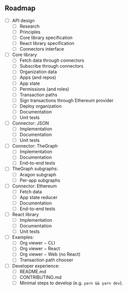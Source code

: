 ## Roadmap

- [ ] API design
  - [ ] Research
  - [ ] Principles
  - [ ] Core library specification
  - [ ] React library specification
  - [ ] Connectors interface
- [ ] Core library
  - [ ] Fetch data through connectors
  - [ ] Subscribe through connectors
  - [ ] Organization data
  - [ ] Apps (and repos)
  - [ ] App state
  - [ ] Permissions (and roles)
  - [ ] Transaction paths
  - [ ] Sign transactions through Ethereum provider
  - [ ] Deploy organization
  - [ ] Documentation
  - [ ] Unit tests
- [ ] Connector: JSON
  - [ ] Implementation
  - [ ] Documentation
  - [ ] Unit tests
- [ ] Connector: TheGraph
  - [ ] Implementation
  - [ ] Documentation
  - [ ] End-to-end tests
- [ ] TheGraph subgraphs:
  - [ ] Aragon subgraph
  - [ ] Per-app subgraphs
- [ ] Connector: Ethereum
  - [ ] Fetch data
  - [ ] App state reducer
  - [ ] Documentation
  - [ ] End-to-end tests
- [ ] React library
  - [ ] Implementation
  - [ ] Documentation
  - [ ] Unit tests
- [ ] Examples:
  - [ ] Org viewer − CLI
  - [ ] Org viewer − React
  - [ ] Org viewer − Web (no React)
  - [ ] Transaction path chooser
- [ ] Developer experience:
  - [ ] README.md
  - [ ] CONTRIBUTING.md
  - [ ] Minimal steps to develop (e.g. `yarn && yarn dev`).
